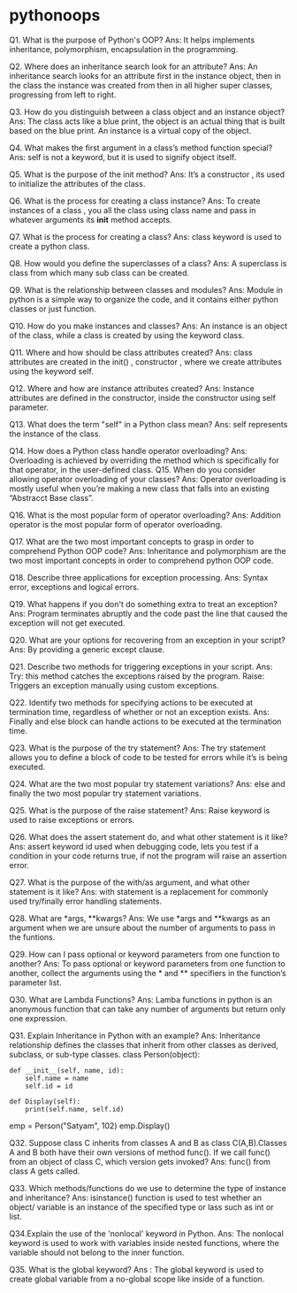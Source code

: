 # pythonoops

Q1. What is the purpose of Python's OOP?
Ans: It helps implements inheritance, polymorphism, encapsulation in the programming.

Q2. Where does an inheritance search look for an attribute?
Ans: An inheritance search looks for an attribute first in the instance object, then in the class the instance was created from then in all higher super classes, progressing from left to right.

Q3. How do you distinguish between a class object and an instance object?
Ans: The class acts like a blue print, the object is an actual thing that is built based on the blue print. An instance is a virtual copy   of the object.

Q4. What makes the first argument in a class’s method function special?
Ans: self is not a keyword, but it is used to signify object itself.



Q5. What is the purpose of the init method?
Ans: It’s a constructor , its used to initialize the attributes of the class.

Q6. What is the process for creating a class instance?
Ans: To create instances of a class , you all the class using class name and pass in whatever arguments its __init__ method accepts.

Q7. What is the process for creating a class?
Ans: class keyword is used to create a python class.

Q8. How would you define the superclasses of a class?
Ans: A superclass is class from which many sub class can be created.

Q9. What is the relationship between classes and modules?
Ans: Module in python is a simple way to organize the code, and it contains either python classes or just function.

Q10. How do you make instances and classes?
Ans: An instance is an object of the class, while a class is created by using the keyword class.

Q11. Where and how should be class attributes created?
Ans: class attributes are created in the init() , constructor , where we create attributes using the keyword self.

Q12. Where and how are instance attributes created?
Ans: Instance attributes are defined in the constructor, inside the constructor using self parameter.

Q13. What does the term "self" in a Python class mean?
Ans: self represents the instance of the class.

Q14. How does a Python class handle operator overloading?
Ans: Overloading is achieved by overriding the method which is specifically for that operator, in the user-defined class.
Q15. When do you consider allowing operator overloading of your classes?
Ans: Operator overloading is mostly useful when you’re making a new class that falls into an existing “Abstracct Base class”.

Q16. What is the most popular form of operator overloading?
Ans: Addition operator is the most popular form of operator overloading.

Q17. What are the two most important concepts to grasp in order to comprehend Python OOP code?
Ans: Inheritance and polymorphism are the two most important concepts in order to comprehend python OOP code.

Q18. Describe three applications for exception processing.
Ans: Syntax error, exceptions and logical errors.




Q19. What happens if you don't do something extra to treat an exception?
Ans: Program terminates abruptly and the code past the line that caused the exception will not get executed.

Q20. What are your options for recovering from an exception in your script?
Ans: By providing a generic except clause.

Q21. Describe two methods for triggering exceptions in your script.
Ans: Try: this method catches the exceptions raised by the program. 
Raise: Triggers an exception manually using custom exceptions.

Q22. Identify two methods for specifying actions to be executed at termination time, regardless of
whether or not an exception exists.
Ans: Finally and else block can handle actions to be executed at the termination time.


Q23. What is the purpose of the try statement?
Ans: The try statement allows you to define a block of code to be tested for errors while it’s is being executed.

Q24. What are the two most popular try statement variations?
Ans: else and finally the two most popular try statement variations.

Q25. What is the purpose of the raise statement?
Ans: Raise keyword is used to raise exceptions or errors.

Q26. What does the assert statement do, and what other statement is it like?
Ans: assert keyword id used when debugging code, lets you test if a condition in your code returns true, if not the program will raise an assertion error.



Q27. What is the purpose of the with/as argument, and what other statement is it like?
Ans: with statement is a replacement for commonly used try/finally error handling statements.

Q28. What are *args, **kwargs?
Ans: We use *args and **kwargs as an argument when we are unsure about the number of arguments to pass in the funtions.

Q29. How can I pass optional or keyword parameters from one function to another?
Ans: To pass optional or keyword parameters from one function to another, collect the arguments using the * and ** specifiers in the function’s parameter list.

Q30. What are Lambda Functions?
Ans: Lamba functions in python is an anonymous function that can take any number of arguments but return only one expression.

Q31. Explain Inheritance in Python with an example?
Ans: Inheritance relationship defines the classes that inherit from other classes as derived, subclass, or sub-type classes.
class Person(object):

    def __init__(self, name, id):
        self.name = name
        self.id = id

    def Display(self):
        print(self.name, self.id)

emp = Person("Satyam", 102)
emp.Display()


Q32. Suppose class C inherits from classes A and B as class C(A,B).Classes A and B both have their own versions of method func(). If we call func() from an object of class C, which version gets invoked?
Ans:  func() from class A gets called.

Q33. Which methods/functions do we use to determine the type of instance and inheritance?
Ans: isinstance() function is used to test whether an object/ variable is an instance of the specified type or lass such as int or list.

Q34.Explain the use of the 'nonlocal' keyword in Python.
Ans: The nonlocal keyword is used to work with variables inside nested functions, where the variable should not belong to the inner function.

Q35. What is the global keyword?
Ans : The global keyword is used to create global variable from a no-global scope like inside of a function.
